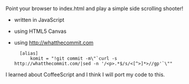 Point your browser to index.html and play a simple side scrolling shooter!

* written in JavaScript
* using HTML5 Canvas
* using http://whatthecommit.com

        [alias]
            komit = "!git commit -m\"`curl -s http://whatthecommit.com/|sed -n '/<p>.*$/s/<[^>]*>//gp'`\""

I learned about CoffeeScript and I think I will port my code to this.
